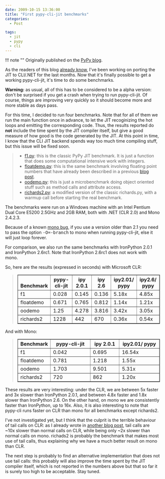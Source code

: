```yaml
---
date: 2009-10-15 13:36:00
title: "First pypy-cli-jit benchmarks"
categories:
  - Post

tags:
  - jit
  - pypy
  - cli
---
```


!!! note ""
    Originally published on the [PyPy blog](https://pypy.org/posts/2009/10/first-pypy-cli-jit-benchmarks-6698484455072589492.html).


<html><body><p>As the readers of this blog <a class="reference external" href="/posts/2008/11/porting-jit-to-cli-part-1-8712941279840156635.html">already know</a>, I've been working on porting the
JIT to CLI/.NET for the last months.  Now that it's finally possible to get a
working pypy-cli-jit, it's time to do some benchmarks.
</p>
<!-- more -->

<p><strong>Warning:</strong> as usual, all of this has to be considered to be a alpha version:
don't be surprised if you get a crash when trying to run pypy-cli-jit.  Of
course, things are improving very quickly so it should become more and more
stable as days pass.</p>
<p>For this time, I decided to run four benchmarks. Note that for all of them we
run the main function once in advance, to let the JIT recoginizing the hot
loops and emitting the corresponding code.  Thus, the results reported do
<strong>not</strong> include the time spent by the JIT compiler itself, but give a good
measure of how good is the code generated by the JIT.  At this point in time,
I know that the CLI JIT backend spends way too much time compiling stuff, but
this issue will be fixed soon.</p>
<blockquote>
<ul class="simple">
<li><a class="reference external" href="https://paste.pocoo.org/show/145050/">f1.py</a>: this is the classic PyPy JIT benchmark. It is just a function
that does some computational intensive work with integers.</li>
<li><a class="reference external" href="https://paste.pocoo.org/show/143243/">floatdemo.py</a>: this is the same benchmark involving floating point
numbers that have already been described in a previous <a class="reference external" href="/posts/2009/10/pypys-jit-now-supports-floats-7003493323596806737.html">blog post</a>.</li>
<li><a class="reference external" href="https://paste.pocoo.org/show/145051/">oodemo.py</a>: this is just a microbenchmark doing object oriented stuff
such as method calls and attribute access.</li>
<li><a class="reference external" href="https://paste.pocoo.org/show/145052/">richards2.py</a>: a modified version of the classic richards.py, with a
warmup call before starting the real benchmark.</li>
</ul>
</blockquote>
<p>The benchmarks were run on a Windows machine with an Intel Pentium Dual Core
E5200 2.5GHz and 2GB RAM, both with .NET (CLR 2.0) and Mono 2.4.2.3.</p>
<p>Because of a known <a class="reference external" href="https://bugzilla.novell.com/show_bug.cgi?id=474718">mono bug</a>, if you use a version older than 2.1 you need
to pass the option <tt class="docutils literal"><span class="pre">-O=-branch</span></tt> to mono when running pypy-cli-jit, else it
will just loop forever.</p>
<p>For comparison, we also run the same benchmarks with IronPython 2.0.1 and
IronPython 2.6rc1.  Note that IronPython 2.6rc1 does not work with mono.</p>
<p>So, here are the results (expressed in seconds) with Microsoft CLR:</p>
<blockquote>
<table border="1" class="docutils">
<colgroup>
<col width="15%">
<col width="20%">
<col width="15%">
<col width="12%">
<col width="20%">
<col width="18%">
</colgroup>
<thead valign="bottom">
<tr><th class="head">Benchmark</th>
<th class="head">pypy-cli-jit</th>
<th class="head">ipy 2.0.1</th>
<th class="head">ipy 2.6</th>
<th class="head">ipy2.01/ pypy</th>
<th class="head">ipy2.6/ pypy</th>
</tr>
</thead>
<tbody valign="top">
<tr><td>f1</td>
<td>0.028</td>
<td>0.145</td>
<td>0.136</td>
<td>5.18x</td>
<td>4.85x</td>
</tr>
<tr><td>floatdemo</td>
<td>0.671</td>
<td>0.765</td>
<td>0.812</td>
<td>1.14x</td>
<td>1.21x</td>
</tr>
<tr><td>oodemo</td>
<td>1.25</td>
<td>4.278</td>
<td>3.816</td>
<td>3.42x</td>
<td>3.05x</td>
</tr>
<tr><td>richards2</td>
<td>1228</td>
<td>442</td>
<td>670</td>
<td>0.36x</td>
<td>0.54x</td>
</tr>
</tbody>
</table>
</blockquote>
<p>And with Mono:</p>
<blockquote>
<table border="1" class="docutils">
<colgroup>
<col width="21%">
<col width="29%">
<col width="21%">
<col width="29%">
</colgroup>
<thead valign="bottom">
<tr><th class="head">Benchmark</th>
<th class="head">pypy-cli-jit</th>
<th class="head">ipy 2.0.1</th>
<th class="head">ipy2.01/ pypy</th>
</tr>
</thead>
<tbody valign="top">
<tr><td>f1</td>
<td>0.042</td>
<td>0.695</td>
<td>16.54x</td>
</tr>
<tr><td>floatdemo</td>
<td>0.781</td>
<td>1.218</td>
<td>1.55x</td>
</tr>
<tr><td>oodemo</td>
<td>1.703</td>
<td>9.501</td>
<td>5.31x</td>
</tr>
<tr><td>richards2</td>
<td>720</td>
<td>862</td>
<td>1.20x</td>
</tr>
</tbody>
</table>
</blockquote>
<p>These results are very interesting: under the CLR, we are between 5x faster
and 3x slower than IronPython 2.0.1, and between 4.8x faster and 1.8x slower
than IronPython 2.6.  On the other hand, on mono we are consistently faster
than IronPython, up to 16x.  Also, it is also interesting to note that
pypy-cli runs faster on CLR than mono for all benchmarks except richards2.</p>
<p>I've not investigated yet, but I think that the culprit is the terrible
behaviour of tail calls on CLR: as I already wrote in <a class="reference external" href="/posts/2008/12/porting-jit-to-cli-part-3-3519327524638923621.html">another blog post</a>,
tail calls are ~10x slower than normal calls on CLR, while being only ~2x
slower than normal calls on mono.  richads2 is probably the benchmark that
makes most use of tail calls, thus explaining why we have a much better result
on mono than CLR.</p>
<p>The next step is probably to find an alternative implementation that does not
use tail calls: this probably will also improve the time spent by the JIT
compiler itself, which is not reported in the numbers above but that so far it
is surely too high to be acceptable. Stay tuned.</p></body></html>
